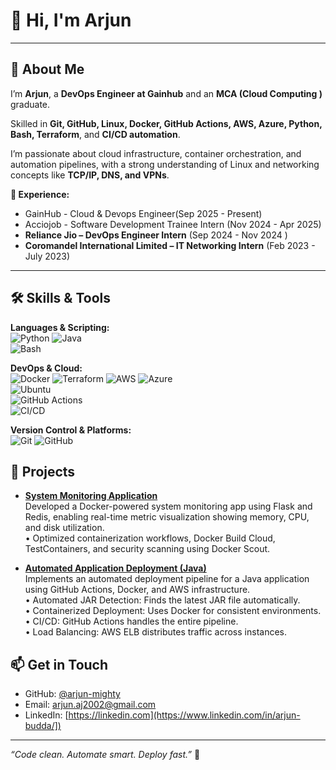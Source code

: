 <!--
 **arjun-mighty/arjun-mighty** is a special repository.  
 Put your profile README here and it will show up on your GitHub profile.
-->

# 👋 Hi, I'm Arjun 

---

## 🔭 About Me

I’m **Arjun**, a **DevOps Engineer at Gainhub** and an **MCA (Cloud Computing )** graduate.

Skilled in **Git, GitHub, Linux, Docker, GitHub Actions, AWS, Azure, Python, Bash, Terraform**, and **CI/CD automation**.  

I’m passionate about cloud infrastructure, container orchestration, and automation pipelines, with a strong understanding of Linux and networking concepts like **TCP/IP, DNS, and VPNs**.

**💼 Experience:**
- GainHub - Cloud & Devops Engineer(Sep 2025 - Present)
- Acciojob - Software Development Trainee Intern (Nov 2024 - Apr 2025)
- **Reliance Jio – DevOps Engineer Intern** (Sep 2024 - Nov 2024 )  
- **Coromandel International Limited – IT Networking Intern** (Feb 2023 - July 2023)

---
## 🛠️ Skills & Tools

**Languages & Scripting:**  
![Python](https://img.shields.io/badge/-Python-3776AB?style=flat-square&logo=python&logoColor=white) 
![Java](https://img.shields.io/badge/-Java-007396?style=flat-square&logo=java&logoColor=white)  
![Bash](https://img.shields.io/badge/-Bash-4EAA25?style=flat-square&logo=gnu-bash&logoColor=white)  

**DevOps & Cloud:**  
![Docker](https://img.shields.io/badge/-Docker-2496ED?style=flat-square&logo=docker&logoColor=white) 
![Terraform](https://img.shields.io/badge/-Terraform-7B42BC?style=flat-square&logo=terraform&logoColor=white) 
![AWS](https://img.shields.io/badge/-AWS-232F3E?style=flat-square&logo=amazon-aws&logoColor=white) 
![Azure](https://img.shields.io/badge/-Azure-0078D4?style=flat-square&logo=microsoft-azure&logoColor=white)  
![Ubuntu](https://img.shields.io/badge/-Ubuntu-E95420?style=flat-square&logo=ubuntu&logoColor=white)  
![GitHub Actions](https://img.shields.io/badge/-GitHub%20Actions-2088FF?style=flat-square&logo=github-actions&logoColor=white)  
![CI/CD](https://img.shields.io/badge/-CI/CD-FF69B4?style=flat-square&logo=github&logoColor=white)  

**Version Control & Platforms:**  
![Git](https://img.shields.io/badge/-Git-F05032?style=flat-square&logo=git&logoColor=white) 
![GitHub](https://img.shields.io/badge/-GitHub-181717?style=flat-square&logo=github&logoColor=white) 


## 🚀 Projects

- [**System Monitoring Application**](https://github.com/arjun-mighty/System_Monitoring_Docker-project)  
  Developed a Docker-powered system monitoring app using Flask and Redis, enabling real-time metric visualization showing memory, CPU, and disk utilization.  
  • Optimized containerization workflows, Docker Build Cloud, TestContainers, and security scanning using Docker Scout.

- [**Automated Application Deployment (Java)**](https://github.com/arjun-mighty/dockerized-java-app-aws-cicd)  
  Implements an automated deployment pipeline for a Java application using GitHub Actions, Docker, and AWS infrastructure.  
  • Automated JAR Detection: Finds the latest JAR file automatically.  
  • Containerized Deployment: Uses Docker for consistent environments.  
  • CI/CD: GitHub Actions handles the entire pipeline.  
  • Load Balancing: AWS ELB distributes traffic across instances.


## 📫 Get in Touch

- GitHub: [@arjun-mighty](https://github.com/arjun-mighty)  
- Email: arjun.aj2002@gmail.com  
- LinkedIn: [https://linkedin.com](https://www.linkedin.com/in/arjun-budda/])  

---


*“Code clean. Automate smart. Deploy fast.”* 🚀
